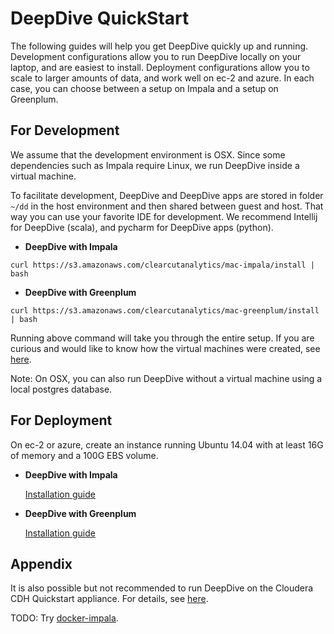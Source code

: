 # DeepDive QuickStart

The following guides will help you get DeepDive quickly up and running. Development configurations allow you to run DeepDive locally on your laptop, and are easiest to install. Deployment configurations allow you to scale to larger amounts of data, and work well on ec-2 and azure. In each case, you can choose between a setup on Impala and a setup on Greenplum.

## For Development

We assume that the development environment is OSX. Since some dependencies such as Impala require Linux, we run DeepDive inside a virtual machine. 

To facilitate development, DeepDive and DeepDive apps are stored in folder `~/dd` in the host environment and then shared between guest and host.
That way you can use your favorite IDE for development. We recommend Intellij for DeepDive (scala), and pycharm for DeepDive apps (python).

* **DeepDive with Impala**

```
curl https://s3.amazonaws.com/clearcutanalytics/mac-impala/install | bash
```

* **DeepDive with Greenplum**

```
curl https://s3.amazonaws.com/clearcutanalytics/mac-greenplum/install | bash
```

Running above command will take you through the entire setup. If you are curious and would like to know how the virtual machines were created, see [here](VMs.md).

Note: On OSX, you can also run DeepDive without a virtual machine using a local postgres database.

## For Deployment

On ec-2 or azure, create an instance running Ubuntu 14.04 with at least 16G of memory and a 100G EBS volume.

* **DeepDive with Impala**

  [Installation guide](DEPLOY_IMPALA.md)

* **DeepDive with Greenplum**

  [Installation guide](DEPLOY_GREENPLUM.md)

## Appendix

It is also possible but not recommended to run DeepDive on the Cloudera CDH Quickstart appliance. For details, see [here](VM_CLOUDERA_QUICKSTART.md).

TODO: Try [docker-impala](https://github.com/codingtony/docker-impala).
